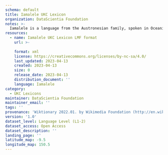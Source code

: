 ```yaml
---
schema: default
title: Iamalele UKC Lexicon
organization: DataScientia Foundation
notes: >-
  Iamalele is a language from the Austronesian family, spoken in Oceania. The UKC Lexicon of Iamalele is represented as a lexico-semantic network. It consists of words, word senses, synsets, as well as sense-level and synset-level relationships.
resources:
  - name: Iamalele UKC Lexicon LMF format
    url: >-
      
    format: xml
    license: https://creativecommons.org/licenses/by-nc-sa/4.0/
    last_updated: 2023-04-13
    created: 2023-04-13
    size: 0
    release_date: 2023-04-13
    distribution_document: ''
    language: Iamalele
category:
  - UKC Lexicons
maintainer: DataScientia Foundation
maintainer_email: ''
tags: ''
provenance: 'Wiktionary 2022.01. by Wikimedia Foundation (http://en.wiktionary.org); Princeton WordNet 2.1 by Princeton University (https://wordnet.princeton.edu)'
version: '1.0'
dataset_level: Language Level (L1-2)
dataset_access: Open Access
dataset_description: ''
landing_page: ''
latitude_map: -9.5
longitude_map: 150.5
---
```

